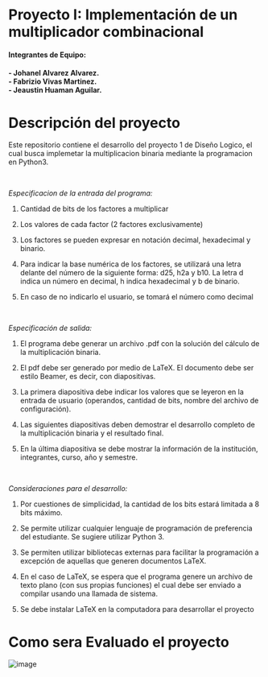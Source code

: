 Proyecto I: Implementación de un multiplicador
combinacional <a color="green" name="TOP"></a>
===================

<h4> Integrantes de Equipo: <h4>

<p> - Johanel Alvarez Alvarez.  <br> - Fabrizio Vivas Martinez.  <br> - Jeaustin Huaman Aguilar. </p>
  
  
  # Descripción del proyecto # 
  
  Este repositorio contiene el desarrollo del proyecto 1 de Diseño Logico, el cual busca implemetar la multiplicacion binaria mediante la programacion en Python3. </p>
  
  <br/> 
  
_Especificacion de la entrada del programa:_
  
  
1. Cantidad de bits de los factores a multiplicar
  
2. Los valores de cada factor (2 factores exclusivamente)
  
3. Los factores se pueden expresar en notación decimal, hexadecimal y binario.
  
4. Para indicar la base numérica de los factores, se utilizará una letra delante del número de la siguiente
forma: d25, h2a y b10. La letra d indica un número en decimal, h indica hexadecimal y b de binario.
  
5. En caso de no indicarlo el usuario, se tomará el número como decimal
  
    <br/> 
  _Especificación de salida:_
  
1. El programa debe generar un archivo .pdf con la solución del cálculo de la multiplicación binaria.
  
2. El pdf debe ser generado por medio de LaTeX. El documento debe ser estilo Beamer, es decir, con
diapositivas.
  
3. La primera diapositiva debe indicar los valores que se leyeron en la entrada de usuario (operandos,
cantidad de bits, nombre del archivo de configuración).
  
4. Las siguientes diapositivas deben demostrar el desarrollo completo de la multiplicación binaria y el
resultado final.
  
5. En la última diapositiva se debe mostrar la información de la institución, integrantes, curso, año y
semestre.
  
    <br/> 
  _Consideraciones para el desarrollo:_
  
  
1. Por cuestiones de simplicidad, la cantidad de los bits estará limitada a 8 bits máximo.
  
2. Se permite utilizar cualquier lenguaje de programación de preferencia del estudiante. Se sugiere utilizar
Python 3.
  
3. Se permiten utilizar bibliotecas externas para facilitar la programación a excepción de
aquellas que generen documentos LaTeX.
  
4. En el caso de LaTeX, se espera que el programa genere un archivo de texto plano (con sus propias
funciones) el cual debe ser enviado a compilar usando una llamada de sistema.
  
5. Se debe instalar LaTeX en la computadora para desarrollar el proyecto


# Como sera Evaluado el proyecto #
  
![image](https://user-images.githubusercontent.com/104220377/221728817-9406d1a0-90ae-44a9-82e0-e3cab598dfce.png)
